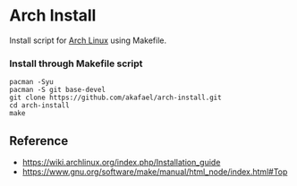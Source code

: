 # Arch Install

Install script for [Arch Linux](https://wiki.archlinux.org/index.php/Arch_Linux) using Makefile.

### Install through Makefile script

```
pacman -Syu
pacman -S git base-devel
git clone https://github.com/akafael/arch-install.git
cd arch-install
make
```

## Reference

 * https://wiki.archlinux.org/index.php/Installation_guide
 * https://www.gnu.org/software/make/manual/html_node/index.html#Top
